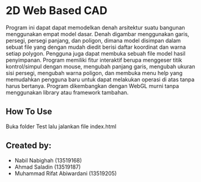 # 2D Web Based CAD
Program ini dapat dapat memodelkan denah arsitektur suatu bangunan menggunakan empat model dasar. Denah digambar menggunakan garis, persegi, persegi panjang, dan poligon, dimana model disimpan dalam sebuat file yang dengan mudah diedit berisi daftar koordinat dan warna setiap polygon. Pengguna juga dapat membuka sebuah file model hasil penyimpanan. Program memiliki fitur interaktif berupa menggeser titik kontrol/simpul dengan mouse, mengubah panjang garis, mengubah ukuran sisi persegi, mengubah warna poligon, dan membuka menu help yang memudahkan pengguna baru untuk dapat melakukan operasi di atas tanpa harus bertanya. Program dikembangkan dengan WebGL murni tanpa menggunakan library atau framework tambahan.
## How To Use
Buka folder Test lalu jalankan file index.html

## Created by:
- Nabil Nabighah (13519168)
- Ahmad Saladin (13519187)
- Muhammad Rifat Abiwardani (13519205)

